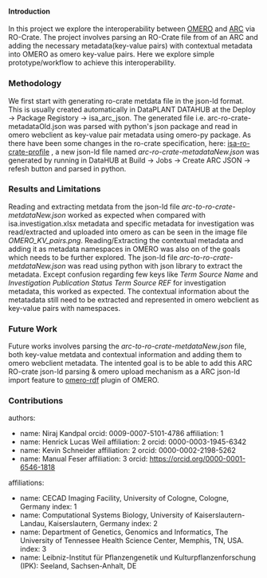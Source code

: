 #### Introduction

In this project we explore the interoperability between [OMERO](https://www.openmicroscopy.org/omero/) and [ARC](https://nfdi4plants.github.io/nfdi4plants.knowledgebase/core-concepts/arc/) via RO-Crate. The project involves parsing an RO-Crate file from of an ARC and adding the necessary metadata(key-value pairs) with contextual metadata into OMERO as omero key-value pairs. Here we explore simple prototype/workflow to achieve this interoperability.

### Methodology

We first start with generating ro-crate metdata file in the json-ld format. This is usually created automatically in DataPLANT DATAHUB at the Deploy -> Package Registory -> isa_arc_json. The generated file i.e. arc-ro-crate-metadataOld.json was parsed with python's json package and read in omero webclient as key-value pair metadata using omero-py package. As there have been some changes in the ro-crate specification, here: [isa-ro-crate-profile](https://github.com/nfdi4plants/isa-ro-crate-profile/tree/release) , a new json-ld file named *arc-ro-crate-metadataNew.json* was generated by running in DataHUB at Build -> Jobs -> Create ARC JSON -> refesh button and parsed in python.


### Results and Limitations

Reading and extracting metdata from the json-ld file *arc-to-ro-crate-metdataNew.json* worked as expected when compared with isa.investigation.xlsx metadata and specific metadata for investigation was read/extracted and uploaded into omero as can be seen in the image file *OMERO_KV_pairs.png*. Reading/Extracting the contextual metadata and adding it as metadata namespaces in OMERO was also on of the goals which needs to be further explored.
The json-ld file *arc-to-ro-crate-metdataNew.json* was read using python with json library to extract the metadata. Except confusion regarding few keys like *Term Source Name* and *Investigation Publication Status Term Source REF* for investigation metadata, this worked as expected. The contextual information about the metatadata still need to be extracted and represented in omero webclient as key-value pairs with namespaces.

### Future Work

Future works involves parsing the *arc-to-ro-crate-metdataNew.json* file, both key-value metdata and contextual information and adding them to omero webclient metadata. The intented goal is to be able to add this ARC RO-crate json-ld parsing & omero upload mechanism as a ARC json-ld import feature to [omero-rdf](https://github.com/German-BioImaging/omero-rdf) plugin of OMERO. 

### Contributions

authors:
  - name: Niraj Kandpal
    orcid: 0009-0007-5101-4786
    affiliation: 1
  - name: Henrick Lucas Weil
    affiliation: 2
    orcid: 0000-0003-1945-6342
  - name: Kevin Schneider
    affiliation: 2
    orcid: 0000-0002-2198-5262
  - name: Manual Feser
    affiliation: 3
    orcid: https://orcid.org/0000-0001-6546-1818
  
affiliations:
  - name: CECAD Imaging Facility, University of Cologne, Cologne, Germany
    index: 1
  - name: Computational Systems Biology, University of Kaiserslautern-Landau, Kaiserslautern, Germany
    index: 2
  - name: Department of Genetics, Genomics and Informatics, The University of Tennessee Health Science Center, Memphis, TN, USA.
    index: 3
  - name: Leibniz-Institut für Pflanzengenetik und Kulturpflanzenforschung (IPK): Seeland, Sachsen-Anhalt, DE 
   

